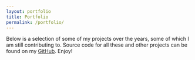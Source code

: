 ```yaml
---
layout: portfolio
title: Portfolio
permalink: /portfolio/
---
```


Below is a selection of some of my projects over the years, some of which I am still contributing to. Source code for all these  and other projects can be found on my [GitHub][my_github]. Enjoy!

[my_github]: https://github.com/{{site.github_username}}